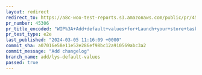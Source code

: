 ```yaml
---
layout: redirect
redirect_to: https://a8c-woo-test-reports.s3.amazonaws.com/public/pr/45306/e2e/index.html
pr_number: 45306
pr_title_encoded: "WIP%3A+Add+default+values+for+Launch+your+store+task"
pr_test_type: e2e
last_published: "2024-03-05 11:16:09 +0000"
commit_sha: a07016e58e11e52e286ef98bc12a910569abc3a2
commit_message: "Add changelog"
branch_name: add/lys-default-values
passed: true
---
```

